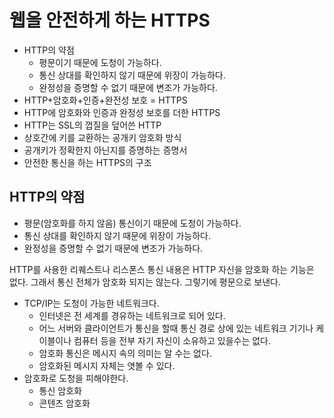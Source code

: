 # 웹을 안전하게 하는 HTTPS

- HTTP의 약점
    - 평문이기 때문에 도청이 가능하다.
    - 통신 상대를 확인하지 않기 때문에 위장이 가능하다.
    - 완정성을 증명할 수 없기 때문에 변조가 가능하다.
- HTTP+암호화+인증+완전성 보호 = HTTPS
- HTTP에 암호화와 인증과 완정성 보호를 더한 HTTPS
- HTTP는 SSL의 껍질을 덮어쓴 HTTP
- 상호간에 키를 교환하는 공개키 암호화 방식
- 공개키가 정확한지 아닌지를 증명하는 증명서
- 안전한 통신을 하는 HTTPS의 구조



## HTTP의 약점

- 평문(암호화를 하지 않음) 통신이기 때문에 도청이 가능하다.
- 통신 상대를 확인하지 않기 때문에 위장이 가능하다.
- 완정성을 증명할 수 없기 때문에 변조가 가능하다.

HTTP를 사용한 리퀘스트나 리스폰스 통신 내용은 HTTP 자신을 암호화 하는 기능은 없다.
그래서 통신 전체가 암호화 되지는 않는다. 그렇기에 평문으로 보낸다.

- TCP/IP는 도청이 가능한 네트워크다.
    - 인터넷은 전 세계를 경유하는 네트워크로 되어 있다.
    - 어느 서버와 클라이언트가 통신을 할때 통신 경로 상에 있는 네트워크 기기나 케이블이나 컴퓨터 등을 전부 자기 자신이 소유하고 있을수는 없다.
    - 암호화 통신은 메시지 속의 의미는 알 수는 없다.
    - 암호화된 메시지 자체는 엿볼 수 있다.
- 암호화로 도청을 피해야한다.
    - 통신 암호화
    - 콘텐츠 암호화    
     
    
